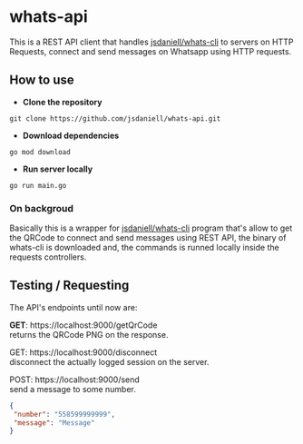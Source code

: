 # whats-api

This is a REST API client that handles [jsdaniell/whats-cli](https://github.com/jsdaniell/whats-cli) to servers on HTTP Requests, connect and send messages on Whatsapp using HTTP requests.

## How to use

- **Clone the repository**

`git clone https://github.com/jsdaniell/whats-api.git`

- **Download dependencies**

`go mod download`

- **Run server locally**

`go run main.go`

### On backgroud

Basically this is a wrapper for [jsdaniell/whats-cli](https://github.com/jsdaniell/whats-cli) program that's allow to get the QRCode to connect and send messages using REST API, the binary of whats-cli is downloaded and, the commands is runned locally inside the requests controllers.

## Testing / Requesting

The API's endpoints until now are:

**GET**: https://localhost:9000/getQrCode <br/>
returns the QRCode PNG on the response.

GET: https://localhost:9000/disconnect <br/>
disconnect the actually logged session on the server.

POST: https://localhost:9000/send <br/>
send a message to some number.
```json
{
 "number": "558599999999",
 "message": "Message"
}
```






